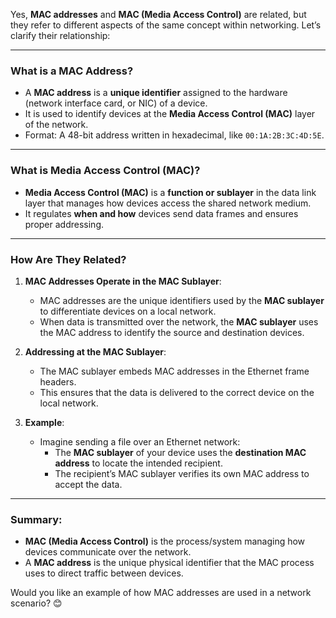 Yes, **MAC addresses** and **MAC (Media Access Control)** are related, but they refer to different aspects of the same concept within networking. Let’s clarify their relationship:

---

### **What is a MAC Address?**

- A **MAC address** is a **unique identifier** assigned to the hardware (network interface card, or NIC) of a device.
- It is used to identify devices at the **Media Access Control (MAC)** layer of the network.
- Format: A 48-bit address written in hexadecimal, like `00:1A:2B:3C:4D:5E`.

---

### **What is Media Access Control (MAC)?**

- **Media Access Control (MAC)** is a **function or sublayer** in the data link layer that manages how devices access the shared network medium.
- It regulates **when and how** devices send data frames and ensures proper addressing.

---

### **How Are They Related?**

1. **MAC Addresses Operate in the MAC Sublayer**:
    
    - MAC addresses are the unique identifiers used by the **MAC sublayer** to differentiate devices on a local network.
    - When data is transmitted over the network, the **MAC sublayer** uses the MAC address to identify the source and destination devices.
2. **Addressing at the MAC Sublayer**:
    
    - The MAC sublayer embeds MAC addresses in the Ethernet frame headers.
    - This ensures that the data is delivered to the correct device on the local network.
3. **Example**:
    
    - Imagine sending a file over an Ethernet network:
        - The **MAC sublayer** of your device uses the **destination MAC address** to locate the intended recipient.
        - The recipient’s MAC sublayer verifies its own MAC address to accept the data.

---

### **Summary**:

- **MAC (Media Access Control)** is the process/system managing how devices communicate over the network.
- A **MAC address** is the unique physical identifier that the MAC process uses to direct traffic between devices.

Would you like an example of how MAC addresses are used in a network scenario? 😊